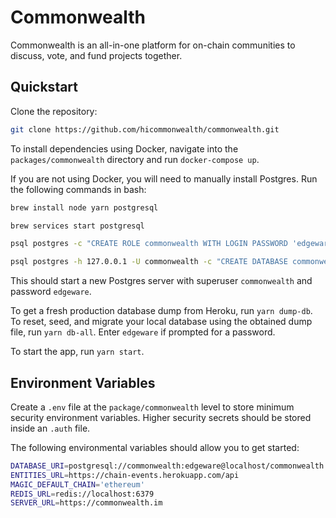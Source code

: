 # Commonwealth

Commonwealth is an all-in-one platform for on-chain communities to discuss, vote, and fund projects together.

## Quickstart

Clone the repository:

```bash
git clone https://github.com/hicommonwealth/commonwealth.git
```

To install dependencies using Docker, navigate into the `packages/commonwealth` directory and run `docker-compose up`.

If you are not using Docker, you will need to manually install Postgres. Run the following commands in bash:

```bash
brew install node yarn postgresql

brew services start postgresql

psql postgres -c "CREATE ROLE commonwealth WITH LOGIN PASSWORD 'edgeware'; ALTER ROLE commonwealth SUPERUSER;"

psql postgres -h 127.0.0.1 -U commonwealth -c "CREATE DATABASE commonwealth;"
```

This should start a new Postgres server with superuser `commonwealth` and password `edgeware`.

To get a fresh production database dump from Heroku, run `yarn dump-db`. To reset, seed, and migrate your local database using the obtained dump file, run `yarn db-all`. Enter `edgeware` if prompted for a password.

To start the app, run `yarn start`.

## Environment Variables

Create a `.env` file at the `package/commonwealth` level to store minimum security environment variables. Higher security secrets should be stored inside an `.auth` file.

The following environmental variables should allow you to get started:

```sh
DATABASE_URI=postgresql://commonwealth:edgeware@localhost/commonwealth
ENTITIES_URL=https://chain-events.herokuapp.com/api
MAGIC_DEFAULT_CHAIN='ethereum'
REDIS_URL=redis://localhost:6379
SERVER_URL=https://commonwealth.im
```
